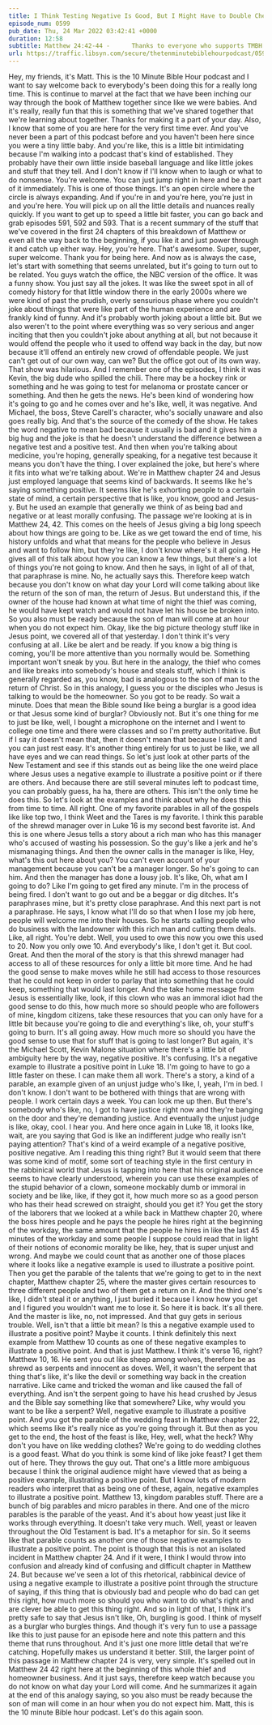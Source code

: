 ```yaml
---
title: I Think Testing Negative Is Good, But I Might Have to Double Check
episode_num: 0599
pub_date: Thu, 24 Mar 2022 03:42:41 +0000
duration: 12:58
subtitle: Matthew 24:42-44 -      Thanks to everyone who supports TMBH at  You're the reason we can all do this together!  Music written and performed by .
url: https://traffic.libsyn.com/secure/thetenminutebiblehourpodcast/0599_-_I_Think_Testing_Negative_Is_Good_But_I_Might_Have_to_Double_Check.mp3
---
```


 Hey, my friends, it's Matt. This is the 10 Minute Bible Hour podcast and I want to say welcome back to everybody's been doing this for a really long time. This is continue to marvel at the fact that we have been inching our way through the book of Matthew together since like we were babies. And it's really, really fun that this is something that we've shared together that we're learning about together. Thanks for making it a part of your day. Also, I know that some of you are here for the very first time ever. And you've never been a part of this podcast before and you haven't been here since you were a tiny little baby. And you're like, this is a little bit intimidating because I'm walking into a podcast that's kind of established. They probably have their own little inside baseball language and like little jokes and stuff that they tell. And I don't know if I'll know when to laugh or what to do nonsense. You're welcome. You can just jump right in here and be a part of it immediately. This is one of those things. It's an open circle where the circle is always expanding. And if you're in and you're here, you're just in and you're here. You will pick up on all the little details and nuances really quickly. If you want to get up to speed a little bit faster, you can go back and grab episodes 591, 592 and 593. That is a recent summary of the stuff that we've covered in the first 24 chapters of this breakdown of Matthew or even all the way back to the beginning, if you like it and just power through it and catch up either way. Hey, you're here. That's awesome. Super, super, super welcome. Thank you for being here. And now as is always the case, let's start with something that seems unrelated, but it's going to turn out to be related. You guys watch the office, the NBC version of the office. It was a funny show. You just say all the jokes. It was like the sweet spot in all of comedy history for that little window there in the early 2000s where we were kind of past the prudish, overly sensurious phase where you couldn't joke about things that were like part of the human experience and are frankly kind of funny. And it's probably worth joking about a little bit. But we also weren't to the point where everything was so very serious and anger inciting that then you couldn't joke about anything at all, but not because it would offend the people who it used to offend way back in the day, but now because it'll offend an entirely new crowd of offendable people. We just can't get out of our own way, can we? But the office got out of its own way. That show was hilarious. And I remember one of the episodes, I think it was Kevin, the big dude who spilled the chili. There may be a hockey rink or something and he was going to test for melanoma or prostate cancer or something. And then he gets the news. He's been kind of wondering how it's going to go and he comes over and he's like, well, it was negative. And Michael, the boss, Steve Carell's character, who's socially unaware and also goes really big. And that's the source of the comedy of the show. He takes the word negative to mean bad because it usually is bad and it gives him a big hug and the joke is that he doesn't understand the difference between a negative test and a positive test. And then when you're talking about medicine, you're hoping, generally speaking, for a negative test because it means you don't have the thing. I over explained the joke, but here's where it fits into what we're talking about. We're in Matthew chapter 24 and Jesus just employed language that seems kind of backwards. It seems like he's saying something positive. It seems like he's exhorting people to a certain state of mind, a certain perspective that is like, you know, good and Jesus-y. But he used an example that generally we think of as being bad and negative or at least morally confusing. The passage we're looking at is in Matthew 24, 42. This comes on the heels of Jesus giving a big long speech about how things are going to be. Like as we get toward the end of time, his history unfolds and what that means for the people who believe in Jesus and want to follow him, but they're like, I don't know where's it all going. He gives all of this talk about how you can know a few things, but there's a lot of things you're not going to know. And then he says, in light of all of that, that paraphrase is mine. No, he actually says this. Therefore keep watch because you don't know on what day your Lord will come talking about like the return of the son of man, the return of Jesus. But understand this, if the owner of the house had known at what time of night the thief was coming, he would have kept watch and would not have let his house be broken into. So you also must be ready because the son of man will come at an hour when you do not expect him. Okay, like the big picture theology stuff like in Jesus point, we covered all of that yesterday. I don't think it's very confusing at all. Like be alert and be ready. If you know a big thing is coming, you'll be more attentive than you normally would be. Something important won't sneak by you. But here in the analogy, the thief who comes and like breaks into somebody's house and steals stuff, which I think is generally regarded as, you know, bad is analogous to the son of man to the return of Christ. So in this analogy, I guess you or the disciples who Jesus is talking to would be the homeowner. So you got to be ready. So wait a minute. Does that mean the Bible sound like being a burglar is a good idea or that Jesus some kind of burglar? Obviously not. But it's one thing for me to just be like, well, I bought a microphone on the internet and I went to college one time and there were classes and so I'm pretty authoritative. But if I say it doesn't mean that, then it doesn't mean that because I said it and you can just rest easy. It's another thing entirely for us to just be like, we all have eyes and we can read things. So let's just look at other parts of the New Testament and see if this stands out as being like the one weird place where Jesus uses a negative example to illustrate a positive point or if there are others. And because there are still several minutes left to podcast time, you can probably guess, ha ha, there are others. This isn't the only time he does this. So let's look at the examples and think about why he does this from time to time. All right. One of my favorite parables in all of the gospels like like top two, I think Weet and the Tares is my favorite. I think this parable of the shrewd manager over in Luke 16 is my second best favorite ist. And this is one where Jesus tells a story about a rich man who has this manager who's accused of wasting his possession. So the guy's like a jerk and he's mismanaging things. And then the owner calls in the manager is like, Hey, what's this out here about you? You can't even account of your management because you can't be a manager longer. So he's going to can him. And then the manager has done a lousy job. It's like, Oh, what am I going to do? Like I'm going to get fired any minute. I'm in the process of being fired. I don't want to go out and be a beggar or dig ditches. It's paraphrases mine, but it's pretty close paraphrase. And this next part is not a paraphrase. He says, I know what I'll do so that when I lose my job here, people will welcome me into their houses. So he starts calling people who do business with the landowner with this rich man and cutting them deals. Like, all right. You're debt. Well, you used to owe this now you owe this used to 20. Now you only owe 10. And everybody's like, I don't get it. But cool. Great. And then the moral of the story is that this shrewd manager had access to all of these resources for only a little bit more time. And he had the good sense to make moves while he still had access to those resources that he could not keep in order to parlay that into something that he could keep, something that would last longer. And the take home message from Jesus is essentially like, look, if this clown who was an immoral idiot had the good sense to do this, how much more so should people who are followers of mine, kingdom citizens, take these resources that you can only have for a little bit because you're going to die and everything's like, oh, your stuff's going to burn. It's all going away. How much more so should you have the good sense to use that for stuff that is going to last longer? But again, it's the Michael Scott, Kevin Malone situation where there's a little bit of ambiguity here by the way, negative positive. It's confusing. It's a negative example to illustrate a positive point in Luke 18. I'm going to have to go a little faster on these. I can make them all work. There's a story, a kind of a parable, an example given of an unjust judge who's like, I, yeah, I'm in bed. I don't know. I don't want to be bothered with things that are wrong with people. I work certain days a week. You can look me up then. But there's somebody who's like, no, I got to have justice right now and they're banging on the door and they're demanding justice. And eventually the unjust judge is like, okay, cool. I hear you. And here once again in Luke 18, it looks like, wait, are you saying that God is like an indifferent judge who really isn't paying attention? That's kind of a weird example of a negative positive, positive negative. Am I reading this thing right? But it would seem that there was some kind of motif, some sort of teaching style in the first century in the rabbinical world that Jesus is tapping into here that his original audience seems to have clearly understood, wherein you can use these examples of the stupid behavior of a clown, someone mockably dumb or immoral in society and be like, like, if they got it, how much more so as a good person who has their head screwed on straight, should you get it? You get the story of the laborers that we looked at a while back in Matthew chapter 20, where the boss hires people and he pays the people he hires right at the beginning of the workday, the same amount that the people he hires in like the last 45 minutes of the workday and some people I suppose could read that in light of their notions of economic morality be like, hey, that is super unjust and wrong. And maybe we could count that as another one of those places where it looks like a negative example is used to illustrate a positive point. Then you get the parable of the talents that we're going to get to in the next chapter, Matthew chapter 25, where the master gives certain resources to three different people and two of them get a return on it. And the third one's like, I didn't steal it or anything, I just buried it because I know how you get and I figured you wouldn't want me to lose it. So here it is back. It's all there. And the master is like, no, not impressed. And that guy gets in serious trouble. Well, isn't that a little bit mean? Is this a negative example used to illustrate a positive point? Maybe it counts. I think definitely this next example from Matthew 10 counts as one of these negative examples to illustrate a positive point. And that is just Matthew. I think it's verse 16, right? Matthew 10, 16. He sent you out like sheep among wolves, therefore be as shrewd as serpents and innocent as doves. Well, it wasn't the serpent that thing that's like, it's like the devil or something way back in the creation narrative. Like came and tricked the woman and like caused the fall of everything. And isn't the serpent going to have his head crushed by Jesus and the Bible say something like that somewhere? Like, why would you want to be like a serpent? Well, negative example to illustrate a positive point. And you got the parable of the wedding feast in Matthew chapter 22, which seems like it's really nice as you're going through it. But then as you get to the end, the host of the feast is like, Hey, well, what the heck? Why don't you have on like wedding clothes? We're going to do wedding clothes is a good feast. What do you think is some kind of like joke feast? I get them out of here. They throws the guy out. That one's a little more ambiguous because I think the original audience might have viewed that as being a positive example, illustrating a positive point. But I know lots of modern readers who interpret that as being one of these, again, negative examples to illustrate a positive point. Matthew 13, kingdom parables stuff. There are a bunch of big parables and micro parables in there. And one of the micro parables is the parable of the yeast. And it's about how yeast just like it works through everything. It doesn't take very much. Well, yeast or leaven throughout the Old Testament is bad. It's a metaphor for sin. So it seems like that parable counts as another one of those negative examples to illustrate a positive point. The point is though that this is not an isolated incident in Matthew chapter 24. And if it were, I think I would throw into confusion and already kind of confusing and difficult chapter in Matthew 24. But because we've seen a lot of this rhetorical, rabbinical device of using a negative example to illustrate a positive point through the structure of saying, if this thing that is obviously bad and people who do bad can get this right, how much more so should you who want to do what's right and are clever be able to get this thing right. And so in light of that, I think it's pretty safe to say that Jesus isn't like, Oh, burgling is good. I think of myself as a burglar who burgles things. And though it's very fun to use a passage like this to just pause for an episode here and note this pattern and this theme that runs throughout. And it's just one more little detail that we're catching. Hopefully makes us understand it better. Still, the larger point of this passage in Matthew chapter 24 is very, very simple. It's spelled out in Matthew 24 42 right here at the beginning of this whole thief and homeowner business. And it just says, therefore keep watch because you do not know on what day your Lord will come. And he summarizes it again at the end of this analogy saying, so you also must be ready because the son of man will come in an hour when you do not expect him. Matt, this is the 10 minute Bible hour podcast. Let's do this again soon.